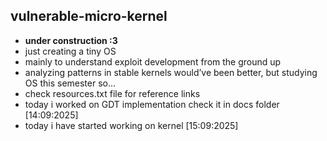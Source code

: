 ## vulnerable-micro-kernel
- **under construction :3**
- just creating a tiny OS
- mainly to understand exploit development from the ground up  
- analyzing patterns in stable kernels would’ve been better, but studying OS this semester so...  
- check resources.txt file for reference links
- today i worked on GDT implementation check it in docs folder [14:09:2025]
- today i have started working on kernel [15:09:2025]
